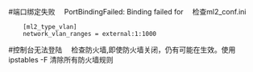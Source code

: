 #端口绑定失败
&emsp;PortBindingFailed: Binding failed for
&emsp;检查ml2_conf.ini
```
    [ml2_type_vlan]
    network_vlan_ranges = external:1:1000
```

#控制台无法登陆
&emsp;检查防火墙,即使防火墙关闭，仍有可能在生效。使用 ipstables -F 清除所有防火墙规则

